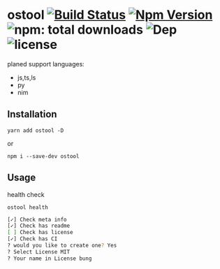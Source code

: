 # ostool [![Build Status](https://travis-ci.org/bung87/ostool.git.svg?branch=master)](https://travis-ci.org/bung87/ostool.git) [![Npm Version](https://badgen.net/npm/v/ostool)](https://www.npmjs.com/package/ostool) ![npm: total downloads](https://badgen.net/npm/dt/ostool) ![Dep](https://badgen.net/david/dep/bung87/ostool.git) ![license](https://badgen.net/npm/license/ostool)  

planed support languages: 
- js,ts,ls
- py
- nim  

## Installation

`yarn add ostool -D`  

or  

`npm i --save-dev ostool`  

## Usage  

health check  

`ostool health`  
``` sh
[✓] Check meta info
[✓] Check has readme
[ ] Check has license
[✓] Check has CI
? would you like to create one? Yes
? Select License MIT
? Your name in License bung
```

